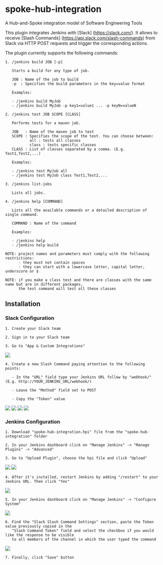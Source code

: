 # spoke-hub-integration
A Hub-and-Spoke integration model of Software Engineering Tools

This plugin integrates Jenkins with [Slack] (https://slack.com/).
It allows to receive [Slash Commands] (https://api.slack.com/slash-commands) from Slack via
HTTP POST requests and trigger the corresponding actions.

The plugin currently supports the following commands:

	1. /jenkins build JOB [-p]
	
	   Starts a build for any type of job.
	   
	   JOB : Name of the job to build
	   -p  : Specifies the build parameters in the key=value format
	   
	   Examples:
	   
	   - /jenkins build MyJob
	   - /jenkins build MyJob -p key1=value1 ... -p keyN=valueN
	   
	2. /jenkins test JOB SCOPE [CLASS]
	
	   Performs tests for a maven job.
	   
	   JOB   : Name of the maven job to test
	   SCOPE : Specifies the scope of the test. You can choose between:
	           all : tests all classes
	           class : tests specific classes
	   CLASS : List of classes separated by a comma. (E.g. Test1,Test2,...)
	   
	   Examples:
	   
	   - /jenkins test MyJob all
	   - /jenkins test MyJob class Test1,Test2,...
	   
	3. /jenkins list-jobs
	
	   Lists all jobs.
	   
	4. /jenkins help [COMMAND]
	
	   Lists all the available commands or a detailed description of single command.
	   
	   COMMAND : Name of the command
	   
	   Examples:
	   
	   - /jenkins help
	   - /jenkins help build
	   
	NOTE: project names and parameters must comply with the following restrictions:
	      - they must not contain spaces
	      - they can start with a lowercase letter, capital letter, underscore or $
	
	NOTE: if you make a class test and there are classes with the same name but are in different packages, 
	      the test command will test all these classes
	   
## Installation

### Slack Configuration

	1. Create your Slack team
	
	2. Sign in to your Slack team
	
	3. Go to "App & Custom Integrations"
	
<img src="extras/goto.png">
	
	4. Create a new Slash Command paying attention to the following points:
	   
	   - In the "URL" field type your Jenkins URL follow by "webhook/" (E.g. http://YOUR_JENKINS_URL/webhook/)
	   
	   - Leave the "Method" field set to POST
	   
	   - Copy the "Token" value
	   
<img src="extras/commandSettings1.png">

<img src="extras/commandSettings2.png">

<img src="extras/commandSettings3.png">

<img src="extras/commandSettings4.png">
	   
### Jenkins Configuration

	1. Download "spoke-hub-integration.hpi" file from the "spoke-hub-integration" folder

	2. In your Jenkins dashboard click on "Manage Jenkins" -> "Manage Plugins" -> "Advanced"
	
	3. Go to "Upload Plugin", choose the hpi file and click "Upload"
	
<img src="extras/jenkinsSettings1.png">
	
<img src="extras/jenkinsSettings2.png">
	
	4. After it's installed, restart Jenkins by adding "/restart" to your Jenkins URL. Then click "Yes"
	
<img src="extras/jenkinsRestart.png">
	
	5. In your Jenkins dashboard click on "Manage Jenkins" -> "Configure System"
	
<img src="extras/jenkinsSettings3.png">
	
	6. Find the "Slack Slash Command Settings" section, paste the Token value previously copied in the 
	   "Slash Command Token" field and select the checkbox if you would like the response to be visible 
	   to all members of the channel in which the user typed the command
	   
<img src="extras/jenkinsSettings4.png">
	
	7. Finally, click "Save" button
